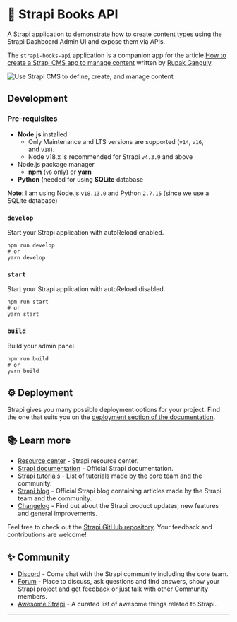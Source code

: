 # 🚀 Strapi Books API

A Strapi application to demonstrate how to create content types using the Strapi Dashboard Admin UI and expose them via APIs.

The `strapi-books-api` application is a companion app for the article [How to create a Strapi CMS app to manage content](https://rupakganguly.com/posts/how-to-create-a-strapi-cms-app-to-manage-content/) written by [Rupak Ganguly](https://rupakganguly.com).

![Use Strapi CMS to define, create, and manage content](https://user-images.githubusercontent.com/8188/219970375-fe82faf0-6706-4e2a-9df0-d85e53bd776e.png)

## Development

### Pre-requisites

- **Node.js** installed
	- Only Maintenance and LTS versions are supported (`v14`, `v16`, and `v18`).
	- Node v18.x is recommended for Strapi `v4.3.9` and above
- Node.js package manager
	-  **npm** (`v6` only) or **yarn**
- **Python** (needed for using **SQLite** database

**Note**: I am using Node.js `v18.13.0` and Python `2.7.15` (since we use a SQLite database)

### `develop`

Start your Strapi application with autoReload enabled. 
```
npm run develop
# or
yarn develop
```

### `start`

Start your Strapi application with autoReload disabled.

```
npm run start
# or
yarn start
```

### `build`

Build your admin panel. 

```
npm run build
# or
yarn build
```

## ⚙️ Deployment

Strapi gives you many possible deployment options for your project. Find the one that suits you on the [deployment section of the documentation](https://docs.strapi.io/developer-docs/latest/setup-deployment-guides/deployment.html).

## 📚 Learn more

- [Resource center](https://strapi.io/resource-center) - Strapi resource center.
- [Strapi documentation](https://docs.strapi.io) - Official Strapi documentation.
- [Strapi tutorials](https://strapi.io/tutorials) - List of tutorials made by the core team and the community.
- [Strapi blog](https://docs.strapi.io) - Official Strapi blog containing articles made by the Strapi team and the community.
- [Changelog](https://strapi.io/changelog) - Find out about the Strapi product updates, new features and general improvements.

Feel free to check out the [Strapi GitHub repository](https://github.com/strapi/strapi). Your feedback and contributions are welcome!

## ✨ Community

- [Discord](https://discord.strapi.io) - Come chat with the Strapi community including the core team.
- [Forum](https://forum.strapi.io/) - Place to discuss, ask questions and find answers, show your Strapi project and get feedback or just talk with other Community members.
- [Awesome Strapi](https://github.com/strapi/awesome-strapi) - A curated list of awesome things related to Strapi.

---

